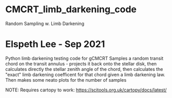 # CMCRT_limb_darkening_code
 Random Sampling w. Limb Darkening

# Elspeth Lee - Sep 2021
Python limb darkening testing code for gCMCRT
Samples a random transit chord on the transit annulus - projects it back onto the stellar disk,
then calculates directly the stellar zenith angle of the chord,
then calculates the "exact" limb darkening coefficent for that chord given a limb darkening law.
Then makes some neato plots for the number of samples

NOTE: Requires cartopy to work: https://scitools.org.uk/cartopy/docs/latest/

